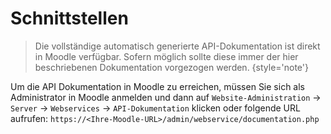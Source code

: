 # Schnittstellen

> Die vollständige automatisch generierte API-Dokumentation ist direkt in Moodle verfügbar. Sofern möglich sollte diese
> immer der hier beschriebenen Dokumentation vorgezogen werden.
> {style='note'}

Um die API Dokumentation in Moodle zu erreichen, müssen Sie sich als Administrator in Moodle anmelden und dann auf
`Website-Administration` -> `Server` -> `Webservices` -> `API-Dokumentation` klicken oder folgende URL aufrufen:
`https://<Ihre-Moodle-URL>/admin/webservice/documentation.php`
